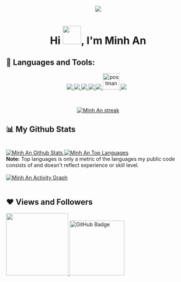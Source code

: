 <p align="center">
  <img src="https://i.pinimg.com/originals/1b/33/d6/1b33d6d6f4846be8c04f544b1f7103e7.gif" style="margin-left: auto;margin-right: auto">
</p>

<h1 align="center">Hi <img src="https://raw.githubusercontent.com/MartinHeinz/MartinHeinz/master/wave.gif" width="50px">, I'm Minh An</h1>

## 🚀 Languages and Tools:

<p align="center"> 
    <a href="https://www.w3.org/html/" target="_blank"> <img src="https://img.icons8.com/color/48/000000/html-5.png"/> </a> 
    <a href="https://www.w3schools.com/css/" target="_blank"> <img src="https://img.icons8.com/color/48/000000/css3.png"/> </a> 
    <a href="https://developer.mozilla.org/en-US/docs/Web/JavaScript" target="_blank"> <img src="https://img.icons8.com/color/48/000000/javascript.png"/> </a> 
    <a href="https://www.java.com" target="_blank"> <img src="https://img.icons8.com/color/48/000000/java-coffee-cup-logo.png"/> </a>
    <a href="https://spring.io/projects/spring-boot" target="_blank"> <img src="https://img.icons8.com/color/48/000000/spring-logo.png"/> </a> 
    <a href="https://postman.com" target="_blank"> <img src="https://www.vectorlogo.zone/logos/getpostman/getpostman-icon.svg" alt="postman" width="45" height="45"/> </a>   
    <a style="padding-right:8px;" href="https://www.mysql.com/" target="_blank"> <img src="https://img.icons8.com/fluent/50/000000/mysql-logo.png"/> </a>
</p>

<br/>

<p align="center">
    <a href="https://github-readme-streak-stats.herokuapp.com/?user=minhan1410&theme=black-ice&hide_border=true&stroke=0000&background=060A0CD0">
        <img title="🔥 Get streak stats for your profile at git.io/streak-stats" alt="Minh An streak" src="https://github-readme-streak-stats.herokuapp.com/?user=minhan1410&theme=black-ice&hide_border=true&stroke=0000&background=060A0CD0"/>
    </a>
</p>

## 📊 My Github Stats
  <br/>
    <a href="https://github-readme-stats.vercel.app/api?username=minhan1410&show_icons=true&count_private=true&theme=react&hide_border=true&bg_color=0D1117">
      <img alt="Minh An Github Stats" src="https://github-readme-stats.vercel.app/api?username=minhan1410&show_icons=true&count_private=true&theme=react&hide_border=true&bg_color=0D1117" />
    </a>
  <a href="https://github-readme-stats.vercel.app/api/top-langs/?username=minhan1410&langs_count=8&count_private=true&layout=compact&theme=react&hide_border=true&bg_color=0D1117">
    <img alt="Minh An Top Languages" src="https://github-readme-stats.vercel.app/api/top-langs/?username=minhan1410&langs_count=8&count_private=true&layout=compact&theme=react&hide_border=true&bg_color=0D1117" />
  </a>
  <br/>
  <b>Note:</b> Top languages is only a metric of the languages my public code consists of and doesn't reflect experience or skill level.
<br/>
<br/>


<a href="https://activity-graph.herokuapp.com/graph?username=minhan1410&bg_color=0D1117&color=5BCDEC&line=5BCDEC&point=FFFFFF&hide_border=true">
  <img alt="Minh An Activity Graph" src="https://activity-graph.herokuapp.com/graph?username=minhan1410&bg_color=0D1117&color=5BCDEC&line=5BCDEC&point=FFFFFF&hide_border=true" />
</a>

<br/>
<br/>

## ❤ Views and Followers

<a href="https://github.com/Meghna-DAS/github-profile-views-counter">
    <img src="https://komarev.com/ghpvc/?username=minhan1410" width="170">
</a>
<a href="https://github.com/minhan1410?tab=followers"><img src="https://img.shields.io/github/followers/minhan1410?label=Followers&style=social" width="150" alt="GitHub Badge"></a>
